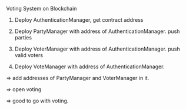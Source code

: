 Voting System on Blockchain

1. Deploy AuthenticationManager, get contract address
2. Deploy PartyManager with address of AuthenticationManager.
push parties

3. Deploy VoterManager with address of AuthenticationManager.
push valid voters

4. Deploy VoteManager with address of AuthenticationManager.

=> add addresses of PartyManager and VoterManager in it.

=> open voting

=> good to go with voting.
